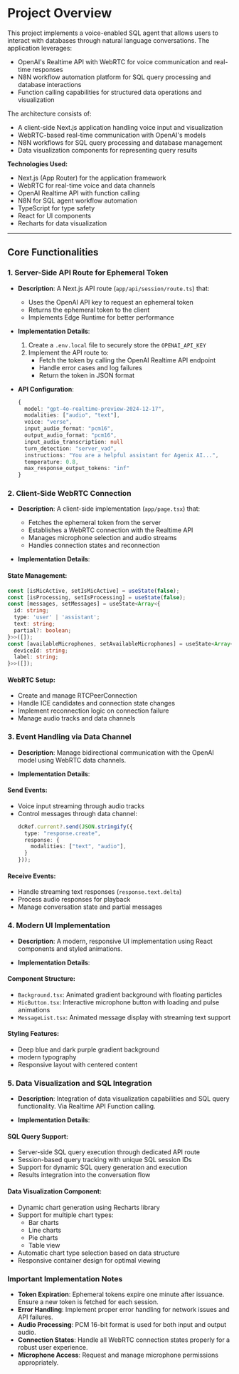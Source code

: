 # Project Overview
This project implements a voice-enabled SQL agent that allows users to interact with databases through natural language conversations. The application leverages:
- OpenAI's Realtime API with WebRTC for voice communication and real-time responses
- N8N workflow automation platform for SQL query processing and database interactions
- Function calling capabilities for structured data operations and visualization

The architecture consists of:
- A client-side Next.js application handling voice input and visualization
- WebRTC-based real-time communication with OpenAI's models
- N8N workflows for SQL query processing and database management
- Data visualization components for representing query results

**Technologies Used:**
- Next.js (App Router) for the application framework
- WebRTC for real-time voice and data channels
- OpenAI Realtime API with function calling
- N8N for SQL agent workflow automation
- TypeScript for type safety
- React for UI components
- Recharts for data visualization

---

## Core Functionalities

### 1. Server-Side API Route for Ephemeral Token
- **Description**: A Next.js API route (`app/api/session/route.ts`) that:
  - Uses the OpenAI API key to request an ephemeral token
  - Returns the ephemeral token to the client
  - Implements Edge Runtime for better performance

- **Implementation Details**:
  1. Create a `.env.local` file to securely store the `OPENAI_API_KEY`
  2. Implement the API route to:
     - Fetch the token by calling the OpenAI Realtime API endpoint
     - Handle error cases and log failures
     - Return the token in JSON format
     
- **API Configuration**:
  ```typescript
  {
    model: "gpt-4o-realtime-preview-2024-12-17",
    modalities: ["audio", "text"],
    voice: "verse",
    input_audio_format: "pcm16",
    output_audio_format: "pcm16",
    input_audio_transcription: null
    turn_detection: "server_vad",
    instructions: "You are a helpful assistant for Agenix AI...",
    temperature: 0.8,
    max_response_output_tokens: "inf"
  }
  ```

### 2. Client-Side WebRTC Connection

- **Description**: A client-side implementation (`app/page.tsx`) that:
  - Fetches the ephemeral token from the server
  - Establishes a WebRTC connection with the Realtime API
  - Manages microphone selection and audio streams
  - Handles connection states and reconnection

- **Implementation Details**:

#### State Management:
```typescript
const [isMicActive, setIsMicActive] = useState(false);
const [isProcessing, setIsProcessing] = useState(false);
const [messages, setMessages] = useState<Array<{
  id: string;
  type: 'user' | 'assistant';
  text: string;
  partial?: boolean;
}>>([]);
const [availableMicrophones, setAvailableMicrophones] = useState<Array<{
  deviceId: string;
  label: string;
}>>([]);
```

#### WebRTC Setup:
- Create and manage RTCPeerConnection
- Handle ICE candidates and connection state changes
- Implement reconnection logic on connection failure
- Manage audio tracks and data channels

### 3. Event Handling via Data Channel

- **Description**: Manage bidirectional communication with the OpenAI model using WebRTC data channels.

- **Implementation Details**:

#### Send Events:
- Voice input streaming through audio tracks
- Control messages through data channel:
  ```typescript
  dcRef.current?.send(JSON.stringify({
    type: "response.create",
    response: {
      modalities: ["text", "audio"],
    }
  }));
  ```

#### Receive Events:
- Handle streaming text responses (`response.text.delta`)
- Process audio responses for playback
- Manage conversation state and partial messages

### 4. Modern UI Implementation

- **Description**: A modern, responsive UI implementation using React components and styled animations.

- **Implementation Details**:

#### Component Structure:
- `Background.tsx`: Animated gradient background with floating particles
- `MicButton.tsx`: Interactive microphone button with loading and pulse animations
- `MessageList.tsx`: Animated message display with streaming text support

#### Styling Features:
- Deep blue and dark purple gradient background
- modern typography
- Responsive layout with centered content


### 5. Data Visualization and SQL Integration

- **Description**: Integration of data visualization capabilities and SQL query functionality. Via Realtime API Function calling.

- **Implementation Details**:

#### SQL Query Support:
- Server-side SQL query execution through dedicated API route
- Session-based query tracking with unique SQL session IDs
- Support for dynamic SQL query generation and execution
- Results integration into the conversation flow

#### Data Visualization Component:
- Dynamic chart generation using Recharts library
- Support for multiple chart types:
  - Bar charts
  - Line charts
  - Pie charts
  - Table view
- Automatic chart type selection based on data structure
- Responsive container design for optimal viewing



### Important Implementation Notes

- **Token Expiration**: Ephemeral tokens expire one minute after issuance. Ensure a new token is fetched for each session.
- **Error Handling**: Implement proper error handling for network issues and API failures.
- **Audio Processing**: PCM 16-bit format is used for both input and output audio.
- **Connection States**: Handle all WebRTC connection states properly for a robust user experience.
- **Microphone Access**: Request and manage microphone permissions appropriately.
